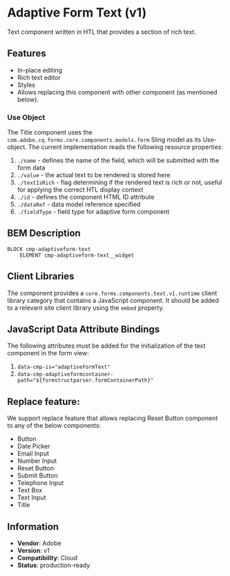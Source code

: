 <!--
Copyright 2022 Adobe

Licensed under the Apache License, Version 2.0 (the "License");
you may not use this file except in compliance with the License.
You may obtain a copy of the License at

    http://www.apache.org/licenses/LICENSE-2.0

Unless required by applicable law or agreed to in writing, software
distributed under the License is distributed on an "AS IS" BASIS,
WITHOUT WARRANTIES OR CONDITIONS OF ANY KIND, either express or implied.
See the License for the specific language governing permissions and
limitations under the License.
-->
Adaptive Form Text (v1)
====
Text component written in HTL that provides a section of rich text.

## Features

* In-place editing
* Rich text editor
* Styles
* Allows replacing this component with other component (as mentioned below).

### Use Object
The Title component uses the `com.adobe.cq.forms.core.components.models.form` Sling model as its Use-object. The current implementation reads
the following resource properties:

1. `./name` - defines the name of the field, which will be submitted with the form data
2. `./value` - the actual text to be rendered is stored here
3. `./textIsRich` - flag determining if the rendered text is rich or not, useful for applying the correct HTL display context
4. `./id` - defines the component HTML ID attribute
5. `./dataRef` - data model reference specified
6. `./fieldType` - field type for adaptive form component

## BEM Description
```
BLOCK cmp-adaptiveform-text
    ELEMENT cmp-adaptiveform-text__widget
```

## Client Libraries
The component provides a `core.forms.components.text.v1.runtime` client library category that contains a JavaScript
component. It should be added to a relevant site client library using the `embed` property.

## JavaScript Data Attribute Bindings
The following attributes must be added for the initialization of the text component in the form view:  
 1. `data-cmp-is="adaptiveFormText"`
 2. `data-cmp-adaptiveformcontainer-path="${formstructparser.formContainerPath}"`

## Replace feature:
We support replace feature that allows replacing Reset Button component to any of the below components:

* Button
* Date Picker
* Email Input
* Number Input
* Reset Button
* Submit Button
* Telephone Input
* Text Box
* Text Input
* Title

 
## Information
* **Vendor**: Adobe
* **Version**: v1
* **Compatibility**: Cloud
* **Status**: production-ready
